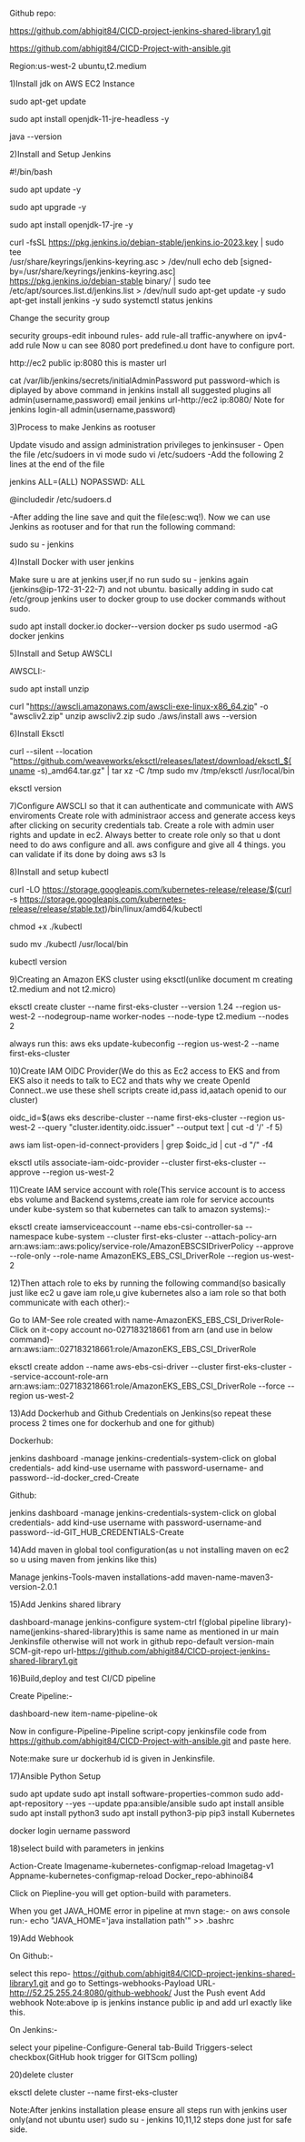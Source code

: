 Github repo:

https://github.com/abhigit84/CICD-project-jenkins-shared-library1.git

https://github.com/abhigit84/CICD-Project-with-ansible.git

Region:us-west-2
ubuntu,t2.medium


1)Install jdk on AWS EC2 Instance 

sudo apt-get update

sudo apt install openjdk-11-jre-headless -y

java --version


2)Install and Setup Jenkins

#!/bin/bash

sudo apt update -y

sudo apt upgrade -y 

sudo apt install openjdk-17-jre -y

curl -fsSL https://pkg.jenkins.io/debian-stable/jenkins.io-2023.key | sudo tee \
  /usr/share/keyrings/jenkins-keyring.asc > /dev/null
echo deb [signed-by=/usr/share/keyrings/jenkins-keyring.asc] \
  https://pkg.jenkins.io/debian-stable binary/ | sudo tee \
  /etc/apt/sources.list.d/jenkins.list > /dev/null
sudo apt-get update -y 
sudo apt-get install jenkins -y
sudo systemctl status jenkins

Change the security group

security groups-edit inbound rules-
add rule-all traffic-anywhere on ipv4-add rule
Now u can see 8080 port predefined.u dont have to configure port.

http://ec2 public ip:8080
this is master url

 cat /var/lib/jenkins/secrets/initialAdminPassword
put password-which is diplayed by above command in jenkins
install all suggested plugins
all admin(username,password)
email
jenkins url-http://ec2 ip:8080/
Note for jenkins login-all admin(username,password)


3)Process to make Jenkins as rootuser

Update visudo and assign administration privileges to jenkinsuser - Open the file /etc/sudoers in vi mode 
sudo vi /etc/sudoers 
-Add the following 2 lines at the end of the file 

jenkins ALL=(ALL) NOPASSWD: ALL

@includedir /etc/sudoers.d

-After adding the line save and quit the file(esc:wq!).
Now we can use Jenkins as rootuser and for that run the following command:

sudo su - jenkins


4)Install Docker with user jenkins

Make sure u are at jenkins user,if no run sudo su - jenkins again (jenkins@ip-172-31-22-7) and not ubuntu.
basically adding in sudo cat /etc/group jenkins user to docker group to use docker commands without sudo.

sudo apt install docker.io
docker--version
docker ps
sudo usermod -aG docker jenkins

5)Install and Setup AWSCLI

AWSCLI:-

sudo apt install unzip

curl "https://awscli.amazonaws.com/awscli-exe-linux-x86_64.zip" -o "awscliv2.zip"
unzip awscliv2.zip
sudo ./aws/install
aws --version

6)Install Eksctl

curl --silent --location "https://github.com/weaveworks/eksctl/releases/latest/download/eksctl_$(uname -s)_amd64.tar.gz" | tar xz -C /tmp
sudo mv /tmp/eksctl /usr/local/bin

eksctl version

7)Configure AWSCLI so that it can authenticate and communicate with AWS enviroments
Create role with administraor access and generate access keys after clicking on security credentials tab.
Create a role with admin user rights and update in ec2.
Always better to create role only so that u dont need to do aws configure and all.
aws configure and give all 4 things.
you can validate if its done by doing aws s3 ls

8)Install and setup kubectl

curl -LO https://storage.googleapis.com/kubernetes-release/release/$(curl -s https://storage.googleapis.com/kubernetes-release/release/stable.txt)/bin/linux/amd64/kubectl

chmod +x ./kubectl

sudo mv ./kubectl /usr/local/bin 

kubectl version

9)Creating an Amazon EKS cluster using eksctl(unlike document m creating t2.medium and not t2.micro)

eksctl create cluster --name first-eks-cluster --version 1.24 --region us-west-2 --nodegroup-name worker-nodes --node-type t2.medium --nodes 2

always run this:
aws eks update-kubeconfig --region us-west-2 --name first-eks-cluster


10)Create IAM OIDC Provider(We do this as Ec2 access to EKS and from EKS also it needs to talk to EC2 and thats why we create OpenId Connect..we use these shell scripts create id,pass id,aatach openid to our cluster)

oidc_id=$(aws eks describe-cluster --name first-eks-cluster --region us-west-2 --query "cluster.identity.oidc.issuer" --output text | cut -d '/' -f 5)

aws iam list-open-id-connect-providers | grep $oidc_id | cut -d "/" -f4

eksctl utils associate-iam-oidc-provider --cluster first-eks-cluster --approve --region us-west-2


11)Create IAM service account with role(This service account is to access ebs volume and Backend systems,create iam role for service accounts under kube-system so that kubernetes can talk to amazon systems):-

eksctl create iamserviceaccount --name ebs-csi-controller-sa --namespace kube-system --cluster first-eks-cluster --attach-policy-arn arn:aws:iam::aws:policy/service-role/AmazonEBSCSIDriverPolicy --approve --role-only --role-name AmazonEKS_EBS_CSI_DriverRole --region us-west-2

12)Then attach role to eks by running the following command(so basically just like ec2 u gave iam role,u give kubernetes also a iam role so that both communicate with each other):-

Go to IAM-See role created with name-AmazonEKS_EBS_CSI_DriverRole-Click on it-copy account no-027183218661 from arn (and use in below command)-arn:aws:iam::027183218661:role/AmazonEKS_EBS_CSI_DriverRole


eksctl create addon --name aws-ebs-csi-driver --cluster first-eks-cluster --service-account-role-arn arn:aws:iam::027183218661:role/AmazonEKS_EBS_CSI_DriverRole --force --region us-west-2

13)Add Dockerhub and Github Credentials on Jenkins(so repeat these process 2 times one for dockerhub and one for github)

Dockerhub:

jenkins dashboard -manage jenkins-credentials-system-click on global credentials-
add kind-use username with password-username- and password--id-docker_cred-Create


Github:

jenkins dashboard -manage jenkins-credentials-system-click on global credentials-
add kind-use username with password-username-and password--id-GIT_HUB_CREDENTIALS-Create

14)Add maven in global tool configuration(as u not installing maven on ec2 so u using maven from jenkins like this)

Manage jenkins-Tools-maven installations-add maven-name-maven3-version-2.0.1

15)Add Jenkins shared library

dashboard-manage jenkins-configure system-ctrl f(global pipeline library)-
name(jenkins-shared-library)this is same name as mentioned in ur main Jenkinsfile otherwise will not work in github repo-default version-main
SCM-git-repo url-https://github.com/abhigit84/CICD-project-jenkins-shared-library1.git

16)Build,deploy and test CI/CD pipeline

Create Pipeline:-

dashboard-new item-name-pipeline-ok

Now in configure-Pipeline-Pipeline script-copy jenkinsfile code from https://github.com/abhigit84/CICD-Project-with-ansible.git
and paste here.

Note:make sure ur dockerhub id is given in Jenkinsfile.

17)Ansible Python Setup

sudo apt update 
sudo apt install software-properties-common 
sudo add-apt-repository --yes --update ppa:ansible/ansible
sudo apt install ansible
sudo apt install python3
sudo apt install python3-pip
pip3 install Kubernetes

docker login
uername
password


18)select build with parameters in jenkins

Action-Create
Imagename-kubernetes-configmap-reload
Imagetag-v1
Appname-kubernetes-configmap-reload
Docker_repo-abhinoi84

Click on Piepline-you will get option-build with parameters.


When you get JAVA_HOME error in pipeline at mvn stage:-
on aws console run:-
echo "JAVA_HOME='java installation path'" >> .bashrc


19)Add Webhook

On Github:-

select this repo-
https://github.com/abhigit84/CICD-project-jenkins-shared-library1.git
and go to Settings-webhooks-Payload URL-http://52.25.255.24:8080/github-webhook/
Just the Push event
Add webhook
Note:above ip is jenkins instance public ip and add url exactly like this.

On Jenkins:-

select your pipeline-Configure-General tab-Build Triggers-select checkbox(GitHub hook trigger for GITScm polling)

20)delete cluster

eksctl delete cluster --name first-eks-cluster


Note:After jenkins installation please ensure all steps run with jenkins user only(and not ubuntu user)
sudo su - jenkins
10,11,12 steps done just for safe side.
